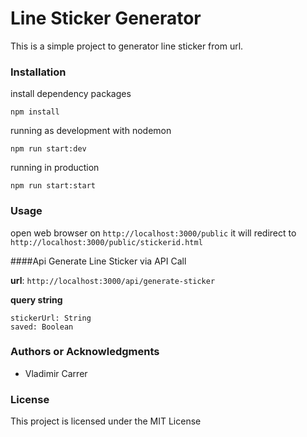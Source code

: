 Line Sticker Generator
====
This is a simple project to generator line sticker from url.

### Installation
install dependency packages 
```
npm install
```
running as development with nodemon
```
npm run start:dev
```
running in production
```
npm run start:start
```
### Usage
open web browser on ``http://localhost:3000/public`` it will redirect to ``http://localhost:3000/public/stickerid.html`` 

####Api
Generate Line Sticker via API Call

**url**: ``http://localhost:3000/api/generate-sticker``

**query string**
```
stickerUrl: String
saved: Boolean 
```



<h3>Authors or Acknowledgments</h3>
<ul>
  <li>Vladimir Carrer</li>
</ul>

<h3>License</h3>

This project is licensed under the MIT License
